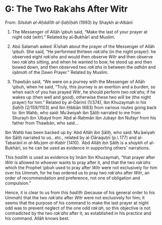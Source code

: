 


# G: The Two Rakʿahs After Witr

From: _Silsilah al-Aḥādīth al-Ṣaḥīḥah_ (1993) by Shaykh al-Albānī

1) The Messenger of Allāh \pbuh said, “Make the last of your prayer at night odd (_witr_).” Related by al-Bukhārī and Muslim.

2) Abū Salamah asked ʿĀʾishah about the prayer of the Messenger of Allāh \pbuh. She said, “He performed thirteen _rakʿahs_ (in the night prayer): he observed eight _rakʿahs_ and would then observe _Witr_ and then observe two _rakʿahs_ sitting, and when he wanted to bow, he stood up and then bowed down, and then observed two _rakʿahs_ in between the _adhān_ and _iqāmah_ of the Dawn Prayer.” Related by Muslim.

3) Thawbān said, “We were on a journey with the Messenger of Allāh \pbuh, when he said, “Truly, this journey is an exertion and a burden, so when each of you has prayed _Witr_, he should perform two _rakʿahs_; if he wakes up (then well and good), otherwise these two will be (the night prayer) for him.” Related by al-Dārimī (1/374), Ibn Khuzaymah in his _Ṣaḥīḥ_ (2/159/1103) and Ibn Ḥibbān (683) from various routes going back to: Ibn Wahb, who said: Muʿāwiyah ibn Ṣāliḥ narrated to me from Shurayh ibn ʿUbayd from ʿAbd al-Raḥmān ibn Jubayr ibn Nufayr from his father from Thawbān, who said...

Ibn Wahb has been backed up by ʿAbd Allāh ibn Ṣāliḥ, who said: Muʿāwiyah ibn Ṣāliḥ narrated to us...etc., related by al-Dāraquṭnī (p.\ 177) and al-Tabarānī in _al-Muʿjam al-Kabīr_ (1410). ʿAbd Allāh ibn Ṣāliḥ is a _shaykh_ of al-Bukhārī, so he can be used as evidence in supporting others' narrations.

This _ḥadīth_ is used as evidence by Imām Ibn Khuzaymah, “that prayer after _Witr_ is allowed to whoever wants to pray after it, and that the two _rakʿahs_ which the Prophet \pbuh used to pray after _Witr_ were not exclusively for him over his _Ummah_, for he has ordered us to pray two _rakʿahs_ after _Witr_, an order of recommendation and preference, not one of obligation and compulsion.”

Hence, it is clear to us from this _ḥadīth_ (because of his general order to his _Ummah_) that the two _rakʿahs_ after _Witr_ were not exclusively for him; it seems that the purpose of his command to make the last prayer at night odd was to prevent neglect of the one odd _rakʿah_, so this objective is not contradicted by the two _rakʿahs_ after it, as established in his practice and his command. Allāh knows best.


